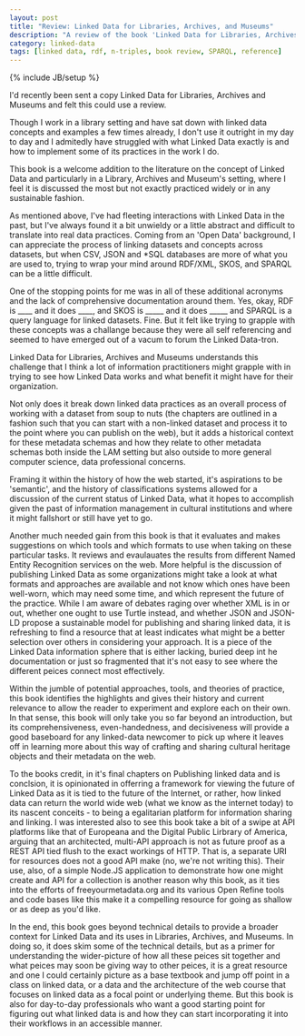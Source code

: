 ```yaml
---
layout: post
title: "Review: Linked Data for Libraries, Archives, and Museums"
description: "A review of the book 'Linked Data for Libraries, Archives and Musuems: How to Clean, Link and Publish Your Metadata' by Seth van Hooland and Ruben Verbough"
category: linked-data
tags: [linked data, rdf, n-triples, book review, SPARQL, reference]
---
```

{% include JB/setup %}

I'd recently been sent a copy Linked Data for Libraries, Archives and Museums and felt this could use a review. 

Though I work in a library setting and have sat down with linked data concepts and examples a few times already, I don't use it outright in my day to day and I admitedly have struggled with what Linked Data exactly is and how to implement some of its practices in the work I do. 

This book is a welcome addition to the literature on the concept of Linked Data and particularly in a Library, Archives and Museum's setting, where I feel it is discussed the most but not exactly practiced widely or in any sustainable fashion. 

As mentioned above, I've had fleeting interactions with Linked Data in the past, but I've always found it a bit unwieldy or a little abstract and difficult to translate into real data practices. Coming from an 'Open Data' background, I can appreciate the process of linking datasets and concepts across datasets, but when CSV, JSON and *SQL databases are more of what you are used to, trying to wrap your mind around RDF/XML, SKOS, and SPARQL can be a little difficult.

One of the stopping points for me was in all of these additional acronyms and the lack of comprehensive documentation around them. Yes, okay, RDF is ____ and it does ____, and SKOS is _____ and it does _____ and SPARQL is a query language for linked datasets. Fine. But it felt like trying to grapple with these concepts was a challange because they were all self referencing and seemed to have emerged out of a vacum to forum the Linked Data-tron.

Linked Data for Libraries, Archives and Museums understands this challenge that I think a lot of information practitioners might grapple with in trying to see how Linked Data works and what benefit it might have for their organization. 

Not only does it break down linked data practices as an overall process of working with a dataset from soup to nuts (the chapters are outlined in a fashion such that you can start with a non-linked dataset and process it to the point where you can publish on the web), but it adds a historical context for these metadata schemas and how they relate to other metadata schemas both inside the LAM setting but also outside to more general computer science, data professional concerns.

Framing it within the history of how the web started, it's aspirations to be 'semantic', and the history of classifications systems allowed for a discussion of the current status of Linked Data, what it hopes to accomplish given the past of information management in cultural institutions and where it might fallshort or still have yet to go.

Another much needed gain from this book is that it evaluates and makes suggestions on which tools and which formats to use when taking on these particular tasks. It reviews and evaulauates the results from different Named Entity Recognition services on the web. More helpful is the discussion of publishing Linked Data as some organizations might take a look at what formats and approaches are available and not know which ones have been well-worn, which may need some time, and which represent the future of the practice. While I am aware of debates raging over whether XML is in or out, whether one ought to use Turtle instead, and whether JSON and JSON-LD propose a sustainable model for publishing and sharing linked data, it is refreshing to find a resource that at least indicates what might be a better selection over others in considering your approach. It is a piece of the Linked Data information sphere that is either lacking, buried deep int he documentation or just so fragmented that it's not easy to see where the different peices connect most effectively.

Within the jumble of potential approaches, tools, and theories of practice, this book identifies the highlights and gives their history and current relevance to allow the reader to experiment and explore each on their own. In that sense, this book will only take you so far beyond an introduction, but its comprehensiveness, even-handedness, and decisiveness will provide a good baseboard for any linked-data newcomer to pick up where it leaves off in learning more about this way of crafting and sharing cultural heritage objects and their metadata on the web. 

To the books credit, in it's final chapters on Publishing linked data and is conclsion, it is opinionated in offerring a framework for viewing the future of Linked Data as it is tied to the future of the Internet, or rather, how linked data can return the world wide web (what we know as the internet today) to its nascent conceits - to being a egalitarian platform for information sharing and linking. I was interested also to see this book take a bit of a swipe at API platforms like that of Europeana and the Digital Public Lirbrary of America, arguing that an architected, multi-API approach is not as future proof as a REST API tied flush to the exact workings of HTTP. That is, a separate URI for resources does not a good API make (no, we're not writing this). Their use, also, of a simple Node.JS application to demonstrate how one might create and API for a collection is another reason why this book, as it ties into the efforts of freeyourmetadata.org and its various Open Refine tools and code bases like this make it a compelling resource for going as shallow or as deep as you'd like.

In the end, this book goes beyond technical details to provide a broader context for Linked Data and its uses in Libraries, Archives, and Museums. In doing so, it does skim some of the technical details, but as a primer for understanding the wider-picture of how all these peices sit together and what peices may soon be giving way to other peices, it is a great resource and one I could certainly picture as a base textbook and jump off point in a class on linked data, or a data and the architecture of the web course that focuses on linked data as a focal point or underlying theme. But this book is also for day-to-day professionals who want a good starting point for figuring out what linked data is and how they can start incorporating it into their workflows in an accessible manner.